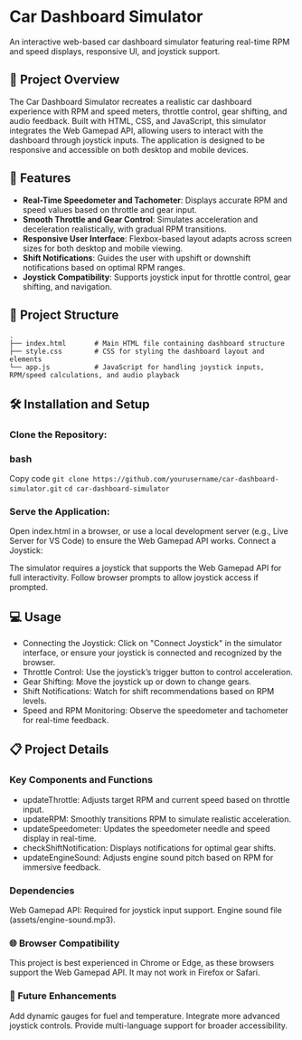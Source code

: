 # Car Dashboard Simulator

An interactive web-based car dashboard simulator featuring real-time RPM and speed displays, responsive UI, and joystick support.

## 🚗 Project Overview
The Car Dashboard Simulator recreates a realistic car dashboard experience with RPM and speed meters, throttle control, gear shifting, and audio feedback. Built with HTML, CSS, and JavaScript, this simulator integrates the Web Gamepad API, allowing users to interact with the dashboard through joystick inputs. The application is designed to be responsive and accessible on both desktop and mobile devices.

## 🎯 Features
- **Real-Time Speedometer and Tachometer**: Displays accurate RPM and speed values based on throttle and gear input.
- **Smooth Throttle and Gear Control**: Simulates acceleration and deceleration realistically, with gradual RPM transitions.
- **Responsive User Interface**: Flexbox-based layout adapts across screen sizes for both desktop and mobile viewing.
- **Shift Notifications**: Guides the user with upshift or downshift notifications based on optimal RPM ranges.
- **Joystick Compatibility**: Supports joystick input for throttle control, gear shifting, and navigation.

## 📂 Project Structure
```plaintext
.
├── index.html       # Main HTML file containing dashboard structure
├── style.css        # CSS for styling the dashboard layout and elements
└── app.js           # JavaScript for handling joystick inputs, RPM/speed calculations, and audio playback
```

## 🛠️ Installation and Setup
### Clone the Repository:

### bash
Copy code
`git clone https://github.com/yourusername/car-dashboard-simulator.git`
`cd car-dashboard-simulator`
### Serve the Application:

Open index.html in a browser, or use a local development server (e.g., Live Server for VS Code) to ensure the Web Gamepad API works.
Connect a Joystick:

The simulator requires a joystick that supports the Web Gamepad API for full interactivity.
Follow browser prompts to allow joystick access if prompted.

## 💻 Usage
- Connecting the Joystick: Click on "Connect Joystick" in the simulator interface, or ensure your joystick is connected and recognized by the browser.
- Throttle Control: Use the joystick’s trigger button to control acceleration.
- Gear Shifting: Move the joystick up or down to change gears.
- Shift Notifications: Watch for shift recommendations based on RPM levels.
- Speed and RPM Monitoring: Observe the speedometer and tachometer for real-time feedback.

## 📋 Project Details
### Key Components and Functions
- updateThrottle: Adjusts target RPM and current speed based on throttle input.
- updateRPM: Smoothly transitions RPM to simulate realistic acceleration.
- updateSpeedometer: Updates the speedometer needle and speed display in real-time.
- checkShiftNotification: Displays notifications for optimal gear shifts.
- updateEngineSound: Adjusts engine sound pitch based on RPM for immersive feedback.
### Dependencies
Web Gamepad API: Required for joystick input support.
Engine sound file (assets/engine-sound.mp3).
### 🌐 Browser Compatibility
This project is best experienced in Chrome or Edge, as these browsers support the Web Gamepad API. It may not work in Firefox or Safari.
### 🚀 Future Enhancements
Add dynamic gauges for fuel and temperature.
Integrate more advanced joystick controls.
Provide multi-language support for broader accessibility.

